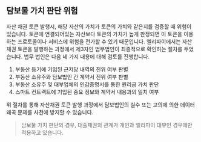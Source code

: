 ## 담보물 가치 판단 위험

자산 채권 토큰 발행시, 해당 자산의 가치가 토큰의 가치와 같은지를 검증할 때 위험이 있습니다. 토큰에 연결되어있는 자산보다 토큰의 가치가 높게 판정되면 이 토큰을 이용하는 프로토콜이나 서비스에 위험을 전가할 수 있기 때문입니다. 엘리파이에서는 자산 채권 토큰을 발행하는 과정에서 제3자인 법무법인이 최종적으로 확인하는 절차를 두었습니다. 법무 법인은 다음 네 가지 내용에 대해 검토를 진행합니다.

1. 부동산 등기에 기입된 근저당 내역의 진위 여부 판별
2. 부동산 소유주와 담보법인 간 계약서 진위 여부 판별
3. 부동산 소유주 및 대부업체의 인감증명서를 통한 원리금 가치 판단
4. 스마트 컨트랙트에 기입된 중요 정보와 계약서 내용과의 일치 여부

위 절차를 통해 자산채권 토큰 발행 과정에서 담보법인의 실수 또는 고의에 의한 데이터 왜곡 문제를 사전에 방지할 수 있습니다.

> 담보물 가치 판단의 경우, 대출채권의 관계가 개인과 엘리파이 대부인 경우에만 적용하고 있습니다.
